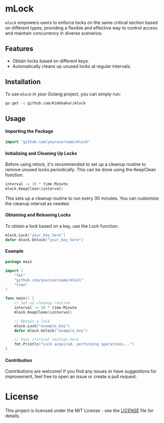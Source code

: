 # mLock

`mlock` empowers users to enforce locks on the same critical section based on different types, providing a flexible and effective way to control access and maintain concurrency in diverse scenarios.

## Features

- Obtain locks based on different keys.
- Automatically cleans up unused locks at regular intervals.

## Installation

To use `mlock` in your Golang project, you can simply run:

```bash
go get -u github.com/Kimbbakar/mlock
```

## Usage

#### Importing the Package
```go
import "github.com/yourusername/mlock"
```

#### Initializing and Cleaning Up Locks
Before using mlock, it's recommended to set up a cleanup routine to remove unused locks periodically. This can be done using the KeepClean function:
```go
interval := 30 * time.Minute
mlock.KeepClean(&interval)
```

This sets up a cleanup routine to run every 30 minutes. You can customize the cleanup interval as needed.

#### Obtaining and Releasing Locks
To obtain a lock based on a key, use the Lock function:
```go
mlock.Lock("your_key_here")
defer mlock.Unlock("your_key_here")
```

#### Example
```go
package main

import (
	"fmt"
	"github.com/yourusername/mlock"
	"time"
)

func main() {
	// Set up cleanup routine
	interval := 30 * time.Minute
	mlock.KeepClean(&interval)

	// Obtain a lock
	mlock.Lock("example_key")
	defer mlock.Unlock("example_key")

	// Your critical section here
	fmt.Println("Lock acquired, performing operations...")
}
```

#### Contribution
Contributions are welcome! If you find any issues or have suggestions for improvement, feel free to open an issue or create a pull request.

# License
This project is licensed under the MIT License - see the [LICENSE](LICENSE) file for details.
